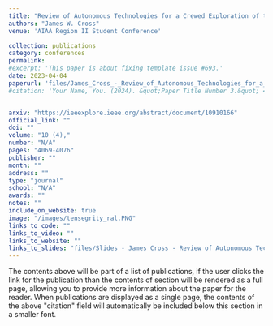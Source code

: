 ```yaml
---
title: "Review of Autonomous Technologies for a Crewed Exploration of the Lunar South Pole"
authors: "James W. Cross"
venue: 'AIAA Region II Student Conference'

collection: publications
category: conferences
permalink: 
#excerpt: 'This paper is about fixing template issue #693.'
date: 2023-04-04
paperurl: 'files/James_Cross_-_Review_of_Autonomous_Technologies_for_a_Crewed_Exploration_of_the_Lunar_South_Pole.pdf'
#citation: 'Your Name, You. (2024). &quot;Paper Title Number 3.&quot; <i>GitHub Journal of Bugs</i>. 1(3).'


arxiv: "https://ieeexplore.ieee.org/abstract/document/10910166"
official_link: ""
doi: ""
volume: "10 (4),"
number: "N/A"
pages: "4069-4076"
publisher: ""
month: ""
address: ""
type: "journal"
school: "N/A"
awards: ""
notes: ""
include_on_website: true
image: "/images/tensegrity_ral.PNG"
links_to_code: ""
links_to_video: ""
links_to_website: ""
links_to_slides: "files/Slides - James Cross - Review of Autonomous Technologies for a Crewed Exploration of the Lunar South Pole.pdf"
---
```

The contents above will be part of a list of publications, if the user clicks the link for the publication than the contents of section will be rendered as a full page, allowing you to provide more information about the paper for the reader. When publications are displayed as a single page, the contents of the above "citation" field will automatically be included below this section in a smaller font.
